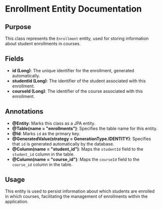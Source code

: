 # Enrollment Entity Documentation

## Purpose

This class represents the `Enrollment` entity, used for storing information about student enrollments in courses.

## Fields

- **id (Long)**: The unique identifier for the enrollment, generated automatically.
- **studentId (Long)**: The identifier of the student associated with this enrollment.
- **courseId (Long)**: The identifier of the course associated with this enrollment.

## Annotations

- **@Entity**: Marks this class as a JPA entity.
- **@Table(name = "enrollments")**: Specifies the table name for this entity.
- **@Id**: Marks `id` as the primary key.
- **@GeneratedValue(strategy = GenerationType.IDENTITY)**: Specifies that `id` is generated automatically by the database.
- **@Column(name = "student_id")**: Maps the `studentId` field to the `student_id` column in the table.
- **@Column(name = "course_id")**: Maps the `courseId` field to the `course_id` column in the table.

## Usage

This entity is used to persist information about which students are enrolled in which courses, facilitating the management of enrollments within the application.

